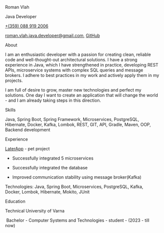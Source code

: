 Roman Vlah

Java Developer

[+(359) 088 919 2006](https://wa.me/3590889192006)

<roman.vlah.java.developer@gmail.com>, [GitHub](https://github.com/RomanVlah7/RomanVlah7/blob/main/README.md)

About

I am an enthusiastic developer with a passion for creating clean, reliable code and well-thought-out architectural solutions. I have a strong experience in Java, which I have strengthened in practice, developing REST APIs, microservice systems with complex SQL queries and message brokers. I adhere to best practices in my work and actively apply them in my projects.

I am full of desire to grow, master new technologies and perfect my solutions. One day I want to create an application that will change the world - and I am already taking steps in this direction.

Skills

Java, Spring Boot, Spring Framework, Microservices, PostgreSQL, Hibernate, Docker, Kafka, Lombok, REST, GIT, API, Gradle, Maven, OOP, Backend development

Experience

[LaterApp](https://github.com/RomanVlah7/LaterApp) - pet project

-   Successfully integrated 5 microservices

-   Successfully integrated the database

-   Improved communication stability using message broker(Kafka)

Technologies: Java, Spring Boot, Microservices, PostgreSQL, Kafka, Docker, Lombok, Hibernate, Mokito, JUnit

Education

Technical University of Varna

 Bachelor - Computer Systems and Technologies - student - (2023 - till now)
